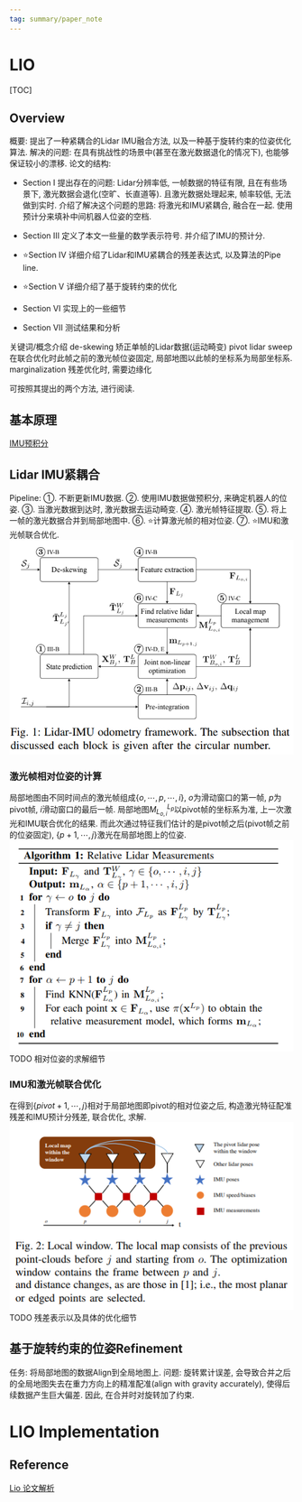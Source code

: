 ```yaml
---
tag: summary/paper_note
---
```

# LIO
[TOC]
## Overview
概要: 提出了一种紧耦合的Lidar IMU融合方法, 以及一种基于旋转约束的位姿优化算法.
解决的问题: 在具有挑战性的场景中(甚至在激光数据退化的情况下), 也能够保证较小的漂移.
论文的结构:
* Section I
提出存在的问题: Lidar分辨率低, 一帧数据的特征有限, 且在有些场景下, 激光数据会退化(空旷、长直道等). 且激光数据处理起来, 帧率较低, 无法做到实时.
介绍了解决这个问题的思路: 将激光和IMU紧耦合, 融合在一起. 使用预计分来填补中间机器人位姿的空档.

* Section III
定义了本文一些量的数学表示符号. 并介绍了IMU的预计分.

* ⭐Section IV
详细介绍了Lidar和IMU紧耦合的残差表达式, 以及算法的Pipe line.

* ⭐Section V
详细介绍了基于旋转约束的优化

* Section VI
实现上的一些细节

* Section VII
测试结果和分析

关键词/概念介绍
de-skewing 矫正单帧的Lidar数据(运动畸变)
pivot lidar sweep 在联合优化时此帧之前的激光帧位姿固定, 局部地图以此帧的坐标系为局部坐标系.
marginalization 残差优化时, 需要边缘化

可按照其提出的两个方法, 进行阅读.

## 基本原理

[IMU预积分](imu_pre_integration.md)


## Lidar IMU紧耦合
Pipeline:
①. 不断更新IMU数据.
②. 使用IMU数据做预积分, 来确定机器人的位姿.
③. 当激光数据到达时, 激光数据去运动畸变.
④. 激光帧特征提取.
⑤. 将上一帧的激光数据合并到局部地图中.
⑥. ⭐计算激光帧的相对位姿.
⑦. ⭐IMU和激光帧联合优化. 
![LIO framework](/rc/lio_framework.PNG)

### 激光帧相对位姿的计算
局部地图由不同时间点的激光帧组成$\{o, \cdots , p, \cdots, i\}$, $o$为滑动窗口的第一帧, $p$为pivot帧, $i$滑动窗口的最后一帧. 局部地图$M_{L_{o,i}}^{L_p}$以pivot帧的坐标系为准, 上一次激光和IMU联合优化的结果. 而此次通过特征我们估计的是pivot帧之后(pivot帧之前的位姿固定), $\{p+1, \cdots, j\}$激光在局部地图上的位姿.
![relative measurement](rc/lio_relative_measurements.PNG)
TODO 相对位姿的求解细节

### IMU和激光帧联合优化
在得到$\{pivot+1, \cdots, j\}$相对于局部地图即pivot的相对位姿之后, 构造激光特征配准残差和IMU预计分残差, 联合优化, 求解.
![Lidar IMU couple](rc/lidar_imu_couple.PNG)
TODO 残差表示以及具体的优化细节

## 基于旋转约束的位姿Refinement
任务: 将局部地图的数据Align到全局地图上.
问题: 旋转累计误差, 会导致合并之后的全局地图失去在重力方向上的精准配准(align with gravity accurately), 使得后续数据产生巨大偏差.
因此, 在合并时对旋转加了约束.

# LIO Implementation


## Reference
[Lio 论文解析](https://zhuanlan.zhihu.com/p/24709748)
